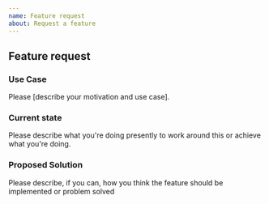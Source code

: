 ```yaml
---
name: Feature request
about: Request a feature
---
```


## Feature request

### Use Case

Please [describe your motivation and use case].

### Current state

Please describe what you're doing presently to work around this or achieve what you're doing.

### Proposed Solution

Please describe, if you can, how you think the feature should be implemented or problem solved
